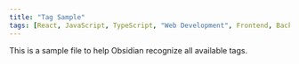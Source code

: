 ```yaml
---
title: "Tag Sample"
tags: [React, JavaScript, TypeScript, "Web Development", Frontend, Backend, "Full Stack", DevOps, Cloud, AWS, "Turkish Culture", "American Culture", "Living Abroad", Immigration, "Tech Industry", AI, "Machine Learning", Finance, Career, "Life in USA"]
---
```


This is a sample file to help Obsidian recognize all available tags. 